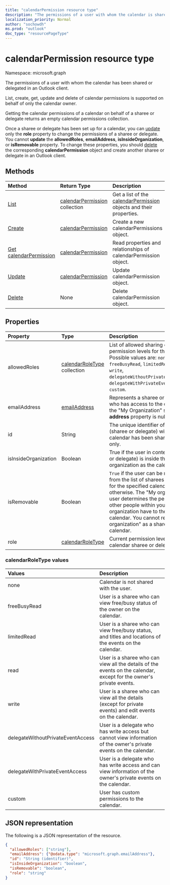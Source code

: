 ```yaml
---
title: "calendarPermission resource type"
description: "The permissions of a user with whom the calendar is shared."
localization_priority: Normal
author: "sochowdh"
ms.prod: "outlook"
doc_type: "resourcePageType"
---
```


# calendarPermission resource type

Namespace: microsoft.graph

The permissions of a user with whom the calendar has been shared or delegated in an Outlook client.

 List, create, get, update and delete of calendar permissions is supported on behalf of only the calendar owner.

Getting the calendar permissions of a calendar on behalf of a sharee or delegate returns an empty calendar permissions collection.

Once a sharee or delegate has been set up for a calendar, you can [update](../api/calendarpermission-update.md) only the **role** property to change the permissions of a sharee or delegate. You cannot **update** the **allowedRoles**, **emailAddress**, **isInsideOrganization**, or **isRemovable** property. To change these properties, you should [delete](../api/calendarpermission-delete.md) the corresponding **calendarPermission** object and create another sharee or delegate in an Outlook client.

## Methods

| Method       | Return Type | Description |
|:-------------|:------------|:------------|
|[List](../api/calendar-list-calendarpermissions.md)|[calendarPermission](../resources/calendarpermission.md) collection|Get a list of the [calendarPermission](../resources/calendarpermission.md) objects and their properties.|
|[Create](../api/calendar-post-calendarpermissions.md)|[calendarPermission](../resources/calendarpermission.md)|Create a new calendarPermissions object.|
| [Get calendarPermission](../api/calendarpermission-get.md) | [calendarPermission](calendarpermission.md) | Read properties and relationships of calendarPermission object. |
| [Update](../api/calendarpermission-update.md) | [calendarPermission](calendarpermission.md) | Update calendarPermission object. |
| [Delete](../api/calendarpermission-delete.md) | None | Delete calendarPermission object. |

## Properties

| Property     | Type        | Description |
|:-------------|:------------|:------------|
|allowedRoles|[calendarRoleType](#calendarroletype-values) collection| List of allowed sharing or delegating permission levels for the calendar. Possible values are: `none`, `freeBusyRead`, `limitedRead`, `read`, `write`, `delegateWithoutPrivateEventAccess`, `delegateWithPrivateEventAccess`, `custom`.|
|emailAddress|[emailAddress](emailaddress.md)| Represents a sharee or delegate who has access to the calendar. For the "My Organization" sharee, the **address** property is null. Read-only. |
|id|String| The unique identifier of the user (sharee or delegate) with whom the calendar has been shared. Read-only.|
|isInsideOrganization|Boolean| True if the user in context (sharee or delegate) is inside the same organization as the calendar owner.|
|isRemovable|Boolean| `True` if the user can be removed from the list of sharees or delegates for the specified calendar, `false` otherwise. The "My organization" user determines the permissions other people within your organization have to the given calendar. You cannot remove "My organization" as a sharee to a calendar.|
|role|[calendarRoleType](#calendarroletype-values)| Current permission level of the calendar sharee or delegate. |

### calendarRoleType values

| Values        | Description |
|:--------------|:------------|
| none | Calendar is not shared with the user. |
| freeBusyRead | User is a sharee who can view free/busy status of the owner on the calendar. |
| limitedRead | User is a sharee who can view free/busy status, and titles and locations of the events on the calendar. |
| read | User is a sharee who can view all the details of the events on the calendar, except for the owner's private events. |
| write | User is a sharee who can view all the details (except for private events) and edit events on the calendar. |
| delegateWithoutPrivateEventAccess | User is a delegate who has write access but cannot view information of the owner's private events on the calendar. |
| delegateWithPrivateEventAccess | User is a delegate who has write access and can view information of the owner's private events on the calendar. |
| custom | User has custom permissions to the calendar. |


## JSON representation

The following is a JSON representation of the resource.

<!-- {
  "blockType": "resource",
  "@odata.type": "microsoft.graph.calendarPermission",
  "keyProperty": "id"
}-->

```json
{
  "allowedRoles": ["string"],
  "emailAddress": {"@odata.type": "microsoft.graph.emailAddress"},
  "id": "String (identifier)",
  "isInsideOrganization": "boolean",
  "isRemovable": "boolean",
  "role": "string"
}
```

<!-- uuid: 16cd6b66-4b1a-43a1-adaf-3a886856ed98
2019-02-04 14:57:30 UTC -->
<!-- {
  "type": "#page.annotation",
  "description": "calendarPermission resource",
  "keywords": "",
  "section": "documentation",
  "tocPath": ""
}-->